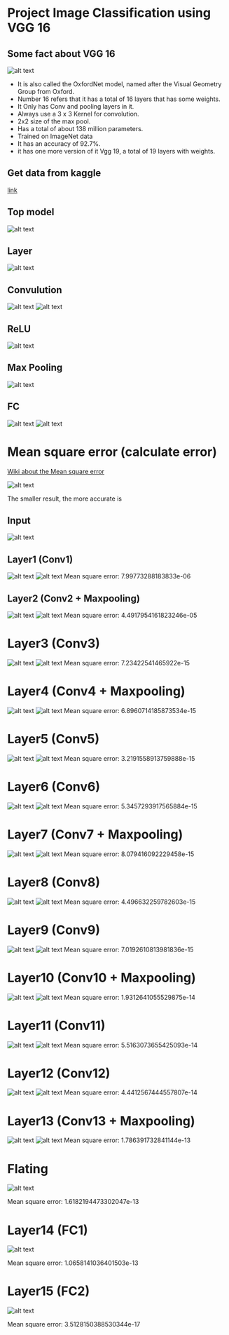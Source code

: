 # Project Image Classification using VGG 16
## Some fact about VGG 16

![alt text](https://github.com/18520381/434_Project_10/blob/main/VGG16%20Project/PNG/VGG16.png)

- It is also called the OxfordNet model, named after the Visual Geometry Group from Oxford.
- Number 16 refers that it has a total of 16 layers that has some weights.
- It Only has Conv and pooling layers in it.
- Always use a 3 x 3 Kernel for convolution.
- 2x2 size of the max pool.
- Has a total of about 138 million parameters.
- Trained on ImageNet data
- It has an accuracy of 92.7%.
- it has one more version of it Vgg 19, a total of 19 layers with weights.
## Get data from kaggle
[link](https://www.kaggle.com/jorgebailon/fruits-vegetables)

## Top model
![alt text](https://github.com/18520381/434_Project_10/blob/main/VGG16%20Project/PNG/TopModel.png)

## Layer
![alt text](https://github.com/18520381/434_Project_10/blob/2f126a0307debdbcf69e54d4efa48217cef367b6/VGG16%20Project/PNG/Layer.png)

## Convulution
![alt text](https://github.com/18520381/434_Project_10/blob/main/VGG16%20Project/PNG/CON3D.png)
![alt text](https://github.com/18520381/434_Project_10/blob/main/VGG16%20Project/PNG/CON2D.png)

## ReLU
![alt text](https://github.com/18520381/434_Project_10/blob/main/VGG16%20Project/PNG/ReLU.png)

## Max Pooling  
![alt text](https://github.com/18520381/434_Project_10/blob/main/VGG16%20Project/PNG/Max%20Pooling.png)

## FC
![alt text](https://github.com/18520381/434_Project_10/blob/main/VGG16%20Project/PNG/FC.png)
![alt text](https://github.com/18520381/434_Project_10/blob/main/VGG16%20Project/PNG/FC%20Node.png)

# Mean square error (calculate error)
[Wiki about the Mean square error](https://en.wikipedia.org/wiki/Mean_squared_error)


![alt text](https://github.com/18520381/434_Project_10/blob/3ddc6cf3ec1944ce13b4ee0afa98a33d40a207d5/VGG16%20Project/PNG/MSE.png)


The smaller result, the more accurate is

## Input
![alt text](https://github.com/18520381/434_Project_10/blob/5788f01266173b0753b1b010c480edbd33d51f88/VGG16%20Project/PNG/Input.png)

## Layer1 (Conv1)
![alt text](https://github.com/18520381/434_Project_10/blob/b95783b5ddb928a6545d5117af15a1bb8c4aaca4/VGG16%20Project/PNG/KERAS_Layer1.png)
![alt text](https://github.com/18520381/434_Project_10/blob/093a35e62458e6c83fb901e4386a5c6645018c2e/VGG16%20Project/PNG/RTL_Layer1.png)
Mean square error: 7.99773288183833e-06

## Layer2 (Conv2 + Maxpooling)
![alt text](https://github.com/18520381/434_Project_10/blob/b95783b5ddb928a6545d5117af15a1bb8c4aaca4/VGG16%20Project/PNG/KERAS_Layer2.png)
![alt text](https://github.com/18520381/434_Project_10/blob/b95783b5ddb928a6545d5117af15a1bb8c4aaca4/VGG16%20Project/PNG/RTL_Layer2.png)
Mean square error: 4.4917954161823246e-05

# Layer3 (Conv3)
![alt text](https://github.com/18520381/434_Project_10/blob/6e2b546d751824012b147fe4c7fcc0226d0dec99/VGG16%20Project/PNG/KERAS_Layer3.png)
![alt text](https://github.com/18520381/434_Project_10/blob/6e2b546d751824012b147fe4c7fcc0226d0dec99/VGG16%20Project/PNG/RTL_Layer3.png)
Mean square error: 7.23422541465922e-15

# Layer4 (Conv4 + Maxpooling)
![alt text](https://github.com/18520381/434_Project_10/blob/57012b99d8297f8f712c85c08968d3e0daa39f88/VGG16%20Project/PNG/KERAS_Layer4.png)
![alt text](https://github.com/18520381/434_Project_10/blob/57012b99d8297f8f712c85c08968d3e0daa39f88/VGG16%20Project/PNG/RTL_Layer4.png)
Mean square error: 6.8960714185873534e-15

# Layer5 (Conv5)
![alt text](https://github.com/18520381/434_Project_10/blob/27c5a0db13b5a05a56e1b37f90d4dcccc912c164/VGG16%20Project/PNG/KERAS_Layer5.png)
![alt text](https://github.com/18520381/434_Project_10/blob/27c5a0db13b5a05a56e1b37f90d4dcccc912c164/VGG16%20Project/PNG/RTL_Layer5.png)
Mean square error: 3.2191558913759888e-15

# Layer6 (Conv6)
![alt text](https://github.com/18520381/434_Project_10/blob/2faee59a50d37b32e1652ffb9803a0a2706fda8d/VGG16%20Project/PNG/KERAS_Layer6.png)
![alt text](https://github.com/18520381/434_Project_10/blob/2faee59a50d37b32e1652ffb9803a0a2706fda8d/VGG16%20Project/PNG/RTL_Layer6.png)
Mean square error: 5.3457293917565884e-15

# Layer7 (Conv7 + Maxpooling)
![alt text](https://github.com/18520381/434_Project_10/blob/5cc219d4a94383e8f55b9df902860316532bf7bf/VGG16%20Project/PNG/KERAS_Layer7.png)
![alt text](https://github.com/18520381/434_Project_10/blob/5cc219d4a94383e8f55b9df902860316532bf7bf/VGG16%20Project/PNG/RTL_Layer7.png)
Mean square error: 8.079416092229458e-15

# Layer8 (Conv8)
![alt text](https://github.com/18520381/434_Project_10/blob/ae709e7618313571a88bd9c0d1b28d0a50b50b19/VGG16%20Project/PNG/KERAS_Layer8.png)
![alt text](https://github.com/18520381/434_Project_10/blob/ae709e7618313571a88bd9c0d1b28d0a50b50b19/VGG16%20Project/PNG/RTL_Layer8.png)
Mean square error: 4.496632259782603e-15

# Layer9 (Conv9)
![alt text](https://github.com/18520381/434_Project_10/blob/a5f823bf8d625b6cd82cd13517bd970f1a1fd48a/VGG16%20Project/PNG/KERAS_Layer9.png)
![alt text](https://github.com/18520381/434_Project_10/blob/a5f823bf8d625b6cd82cd13517bd970f1a1fd48a/VGG16%20Project/PNG/RTL_Layer9.png)
Mean square error: 7.0192610813981836e-15

# Layer10 (Conv10 + Maxpooling)
![alt text](https://github.com/18520381/434_Project_10/blob/b1ce7bb528359eded28e2c5cda2ccad9293e813f/VGG16%20Project/PNG/KERAS_Layer10.png)
![alt text](https://github.com/18520381/434_Project_10/blob/b1ce7bb528359eded28e2c5cda2ccad9293e813f/VGG16%20Project/PNG/RTL_Layer10.png)
Mean square error: 1.9312641055529875e-14

# Layer11 (Conv11)
![alt text](https://github.com/18520381/434_Project_10/blob/6418b2b9c3a66e94cbf3e1bdaacc4abb7be9c1bb/VGG16%20Project/PNG/KERAS_Layer11.png)
![alt text](https://github.com/18520381/434_Project_10/blob/6418b2b9c3a66e94cbf3e1bdaacc4abb7be9c1bb/VGG16%20Project/PNG/RTL_Layer11.png)
Mean square error: 5.5163073655425093e-14

# Layer12 (Conv12)
![alt text](https://github.com/18520381/434_Project_10/blob/6418b2b9c3a66e94cbf3e1bdaacc4abb7be9c1bb/VGG16%20Project/PNG/KERAS_Layer12.png)
![alt text](https://github.com/18520381/434_Project_10/blob/6418b2b9c3a66e94cbf3e1bdaacc4abb7be9c1bb/VGG16%20Project/PNG/RTL_Layer12.png)
Mean square error: 4.4412567444557807e-14

# Layer13 (Conv13 + Maxpooling)
![alt text](https://github.com/18520381/434_Project_10/blob/b94c52aaa308acc8df68466ca687143e60e9ffea/VGG16%20Project/PNG/KERAS_Layer13.png)
![alt text](https://github.com/18520381/434_Project_10/blob/b94c52aaa308acc8df68466ca687143e60e9ffea/VGG16%20Project/PNG/RTL_Layer13.png)
Mean square error: 1.786391732841144e-13

# Flating
![alt text](https://github.com/18520381/434_Project_10/blob/849f7d04332cb0c63bb87f68068f269dada6d114/VGG16%20Project/PNG/Flating.png)


Mean square error: 1.6182194473302047e-13

# Layer14 (FC1)
![alt text](https://github.com/18520381/434_Project_10/blob/91a640a9237b0e29181444d569ed28ebdcc59018/VGG16%20Project/PNG/FC1.png)


Mean square error: 1.0658141036401503e-13

# Layer15 (FC2)
![alt text](https://github.com/18520381/434_Project_10/blob/771d280413ff2de20b9cb98d59f4b83619a69847/VGG16%20Project/PNG/FC2.png)


Mean square error: 3.5128150388530344e-17
